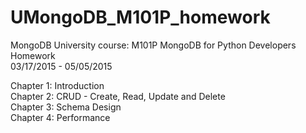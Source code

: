 # UMongoDB_M101P_homework
MongoDB University course: M101P MongoDB for Python Developers Homework  
03/17/2015 - 05/05/2015

Chapter 1: Introduction  
Chapter 2: CRUD - Create, Read, Update and Delete  
Chapter 3: Schema Design  
Chapter 4: Performance  
